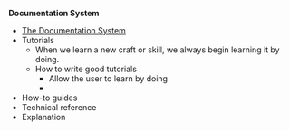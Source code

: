 
**Documentation System**
- [The Documentation System](https://docs.divio.com/documentation-system/)
- Tutorials
  - When we learn a new craft or skill, we always begin learning it by doing.
  - How to write good tutorials
    - Allow the user to learn by doing
    - 
- How-to guides
- Technical reference
- Explanation
